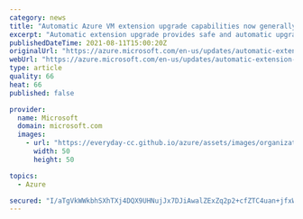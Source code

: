 ```yaml
---
category: news
title: "Automatic Azure VM extension upgrade capabilities now generally available"
excerpt: "Automatic extension upgrade provides safe and automatic upgrades for extensions on Azure Virtual Machines and Virtual Machine Scale Sets, keeping your environments more secure and up to date."
publishedDateTime: 2021-08-11T15:00:20Z
originalUrl: "https://azure.microsoft.com/en-us/updates/automatic-extension-upgrade-now-available/"
webUrl: "https://azure.microsoft.com/en-us/updates/automatic-extension-upgrade-now-available/"
type: article
quality: 66
heat: 66
published: false

provider:
  name: Microsoft
  domain: microsoft.com
  images:
    - url: "https://everyday-cc.github.io/azure/assets/images/organizations/microsoft.com-50x50.jpg"
      width: 50
      height: 50

topics:
  - Azure

secured: "I/aTgVkWWkbhSXhTXj4DQX9UHNujJx7DJiAwalZExZq2p2+cfZTC4uan+jfxWR2b+2Dx+phuRr2kAUOSCFiEE/RSge0dMhyPvWQVUv5EtcR5iJ7BphytnzATC/+yA3YK/dQK1befuwEhDaREiYaf2uISZJKyRqlHmswPLDkFZjYC+HFxkkuf7uJXQxCFQuVhyFNOZ6R/JrK/KSFbK+BXGeqJQeDLEJTGX0m3kQxbzJQCTpuIPK/bL+1bIkFgzUJzD/1AjX6bhOqrekX2SR7fIhMB6VK18GFV4U3S9Roaa1f3RWLOqcAuR9FGzTZPrXSgP28/pU3dKC/XtpEB4uiAdUlFhidDSZK14/3jFZmJoyI=;Yag8VwZ4ahM35SrX/LFlmA=="
---
```


